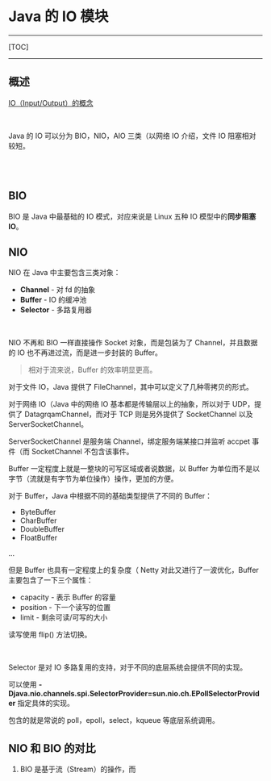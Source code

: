 # Java 的 IO 模块



---

[TOC]

---



## 概述

[IO（Input/Output）的概念](../../系统/Linux的IO模型.md)

<br>

Java 的 IO 可以分为 BIO，NIO，AIO 三类（以网络 IO 介绍，文件 IO 阻塞相对较短。

<br>

<br>

## BIO

BIO 是 Java 中最基础的 IO 模式，对应来说是 Linux 五种 IO 模型中的**同步阻塞 IO**。



## NIO

NIO 在 Java 中主要包含三类对象：

- **Channel** - 对 fd 的抽象
- **Buffer** - IO 的缓冲池
- **Selector** - 多路复用器



<br>

NIO 不再和 BIO 一样直接操作 Socket 对象，而是包装为了 Channel，并且数据的 IO 也不再进过流，而是进一步封装的 Buffer。

> 相对于流来说，Buffer 的效率明显更高。

对于文件 IO，Java 提供了 FileChannel，其中可以定义了几种零拷贝的形式。

对于网络 IO（Java 中的网络 IO 基本都是传输层以上的抽象，所以对于 UDP，提供了 DatagrqamChannel，而对于 TCP 则是另外提供了 SocketChannel 以及 ServerSocketChannel。

ServerSocketChannel 是服务端 Channel，绑定服务端某接口并监听 accpet 事件（而 SocketChannel 不包含该事件。

Buffer 一定程度上就是一整块的可写区域或者说数据，以 Buffer 为单位而不是以字节（流就是有字节为单位操作）操作，更加的方便。

对于 Buffer，Java 中根据不同的基础类型提供了不同的 Buffer：

- ByteBuffer
- CharBuffer
- DoubleBuffer
- FloatBuffer

...

但是 Buffer 也具有一定程度上的复杂度（ Netty 对此又进行了一波优化，Buffer 主要包含了一下三个属性：

- capacity - 表示 Buffer 的容量
- position - 下一个读写的位置
- limit - 剩余可读/可写的大小

读写使用 flip() 方法切换。

<br>

Selector 是对 IO 多路复用的支持，对于不同的底层系统会提供不同的实现。

可以使用 **-Djava.nio.channels.spi.SelectorProvider=sun.nio.ch.EPollSelectorProvider** 指定具体的实现。

包含的就是常说的 poll，epoll，select，kqueue 等底层系统调用。







## NIO 和 BIO 的对比

1. BIO 是基于流（Stream）的操作，而


